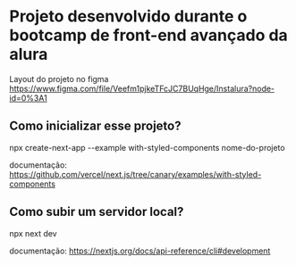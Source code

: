 # Projeto desenvolvido durante o bootcamp de front-end avançado da alura

Layout do projeto no figma
https://www.figma.com/file/Veefm1pjkeTFcJC7BUqHge/Instalura?node-id=0%3A1


## Como inicializar esse projeto?

npx create-next-app --example with-styled-components nome-do-projeto

documentação: https://github.com/vercel/next.js/tree/canary/examples/with-styled-components


## Como subir um servidor local?

npx next dev

documentação: https://nextjs.org/docs/api-reference/cli#development

